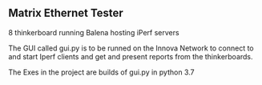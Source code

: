 ## Matrix Ethernet Tester
8 thinkerboard running Balena hosting iPerf servers

The GUI called gui.py is to be runned on the Innova Network to connect to and start Iperf clients and get and present reports from the thinkerboards.

The Exes in the project are builds of gui.py in python 3.7
